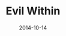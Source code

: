 ---
layout: album
date: 2014-10-14
title: Evil Within
developer: Tango Gameworks
card-image: 0
card-offset: 0
banner-image: 0
banner-offset: 0
---